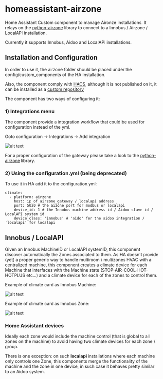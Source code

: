 # homeassistant-airzone
Home Assistant Custom component to manage Aironze installations.
It relays on the [python-airzone](https://pypi.org/project/python-airzone/) library to connect to a Innobus / Airzone / LocalAPI installation.

Currently it supports Innobus, Aidoo and LocalAPI installations.


## Installation and Configuration

In order to use it, the airzone folder should be placed under the config/custom_components of the HA installation.

Also, the component comply with [HACS](https://github.com/hacs/integration), although it is not published on it, it can be installed as a [custom repository](https://hacs.xyz/docs/faq/custom_repositories)

The component has two ways of configuring it:

### 1) Integrations menu

The component provide a integration workflow that could be used for configuration instead of the yml.

Goto configuration -> Integrations -> Add integration

![alt text](screenshots/airzone_integration.png?raw=true "Integration")

For a proper configuration of the gateway please take a look to the [python-airzone](https://pypi.org/project/python-airzone/) library.

### 2) Using the configuration.yml (being deprecated)

To use it in HA add it to the configuration.yml:

```
climate:
  - platform: airzone
    host: ip_of_airzone_gateway / localapi address
    port: 5020 # the aizone port for modbus or localapi
    device_id: 1 # the Innobus machine address id / Aidoo slave id / LocalAPI system id
    device_class: 'innobus' # 'aido' for the aidoo integration / 'localapi' for localapi 
```

## Innobus / LocalAPI

Given an Innobus MachineID or LocalAPI systemID, this component discover automatically the Zones associated to them. 
As HA doesn't provide (yet) a proper generic way to handle multiroom / multizones HVAC with a centralized machine, this component creates a climate device for each Machine that interfaces with the Machine state (STOP-AIR-COOL-HOT-HOTPLUS etc...) and a climate device for each of the zones to control them.

Example of climate card as Innobus Machine: 

![alt text](screenshots/innobus_machine.png?raw=true "Innobus Machine")

Example of climate card as Innobus Zone:

![alt text](screenshots/innobus_zone.png?raw=true "Innobus Zone")


### Home Assistant devices

Ideally each zone would include the machine control (that is global to all zones on the machine) to avoid having two climate devices for each zone / group.

There is one exception: on such **localapi** installations where each machine only controls one Zone, this components merge the functionality of the machine and the zone in one device, in such case it behaves pretty similar to an Aidoo system.




